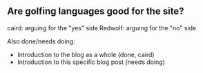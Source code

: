 ## Are golfing languages good for the site?

caird: arguing for the "yes" side
Redwolf: arguing for the "no" side

Also done/needs doing:

- Introduction to the blog as a whole (done, caird)
- Introduction to this specific blog post (needs doing)
